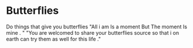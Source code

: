 # Butterflies
Do things that give you butterflies
"All i am
Is a moment 
But 
The moment 
Is mine . "
"You are welcomed to share your butterflies source so that i on earth can try them as well for this life ."
